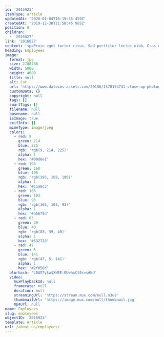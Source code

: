 ```yaml
---
id: '2015923'
itemType: article
updatedAt: '2020-01-04T16:19:35.459Z'
createdAt: '2019-12-30T21:58:45.965Z'
position: 0
children:
  - '2016827'
link: '2016827'
content: '<p>Proin eget tortor risus. Sed porttitor lectus nibh. Cras ultricies ligula sed magna dictum porta. Curabitur arcu erat, accumsan id imperdiet et, porttitor at sem.</p><p>Curabitur arcu erat, accumsan id imperdiet et, porttitor at sem. Nulla quis lorem ut libero malesuada feugiat. Proin eget tortor risus. Nulla quis lorem ut libero malesuada feugiat.</p><p>Quisque velit nisi, pretium ut lacinia in, elementum id enim. Praesent sapien massa, convallis a pellentesque nec, egestas non nisi. Vivamus magna justo, lacinia eget consectetur sed, convallis at tellus. Quisque velit nisi, pretium ut lacinia in, elementum id enim.</p>'
heading: Employees
image:
  format: jpg
  size: 2788788
  width: 6000
  height: 4000
  title: null
  alt: Cat
  url: 'https://www.datocms-assets.com/20156/1578154741-close-up-photography-of-tabby-cat-looking-on-camera-843558.jpg'
  customData: {}
  copyright: null
  tags: []
  smartTags: []
  filename: null
  basename: null
  isImage: true
  exifInfo: {}
  mimeType: image/jpeg
  colors:
    - red: 9
      green: 214
      blue: 225
      rgb: 'rgb(9, 214, 225)'
      alpha: 1
      hex: '#09d6e1'
    - red: 193
      green: 168
      blue: 195
      rgb: 'rgb(193, 168, 195)'
      alpha: 1
      hex: '#c1a8c3'
    - red: 165
      green: 103
      blue: 93
      rgb: 'rgb(165, 103, 93)'
      alpha: 1
      hex: '#a5675d'
    - red: 83
      green: 39
      blue: 40
      rgb: 'rgb(83, 39, 40)'
      alpha: 1
      hex: '#532728'
    - red: 47
      green: 5
      blue: 141
      rgb: 'rgb(47, 5, 141)'
      alpha: 1
      hex: '#2f058d'
  blurhash: 'LDAS7y$w$XNEE:EUwhxCt0s=s#Nd'
  video:
    muxPlaybackId: null
    framerate: null
    duration: null
    streamingUrl: 'https://stream.mux.com/null.m3u8'
    thumbnailUrl: 'https://image.mux.com/null/thumbnail.jpg'
    mp4Url: null
name: Employees
slug: employees
objectID: '2015923'
template: Article
url: /about-us/employees/
---
```


